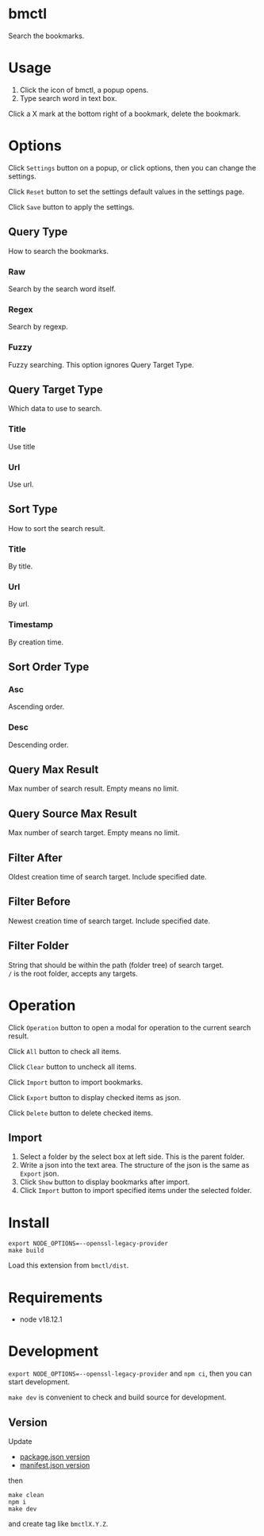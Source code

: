 # bmctl

Search the bookmarks.

# Usage

1. Click the icon of bmctl, a popup opens.
2. Type search word in text box.

Click a X mark at the bottom right of a bookmark, delete the bookmark.

# Options

Click `Settings` button on a popup, or click options, then you can change the settings.

Click `Reset` button to set the settings default values in the settings page.

Click `Save` button to apply the settings.

## Query Type

How to search the bookmarks.

### Raw

Search by the search word itself.

### Regex

Search by regexp.

### Fuzzy

Fuzzy searching.
This option ignores Query Target Type.

## Query Target Type

Which data to use to search.

### Title

Use title

### Url

Use url.

## Sort Type

How to sort the search result.

### Title

By title.

### Url

By url.

### Timestamp

By creation time.

## Sort Order Type

### Asc

Ascending order.

### Desc

Descending order.

## Query Max Result

Max number of search result.
Empty means no limit.

## Query Source Max Result

Max number of search target.
Empty means no limit.

## Filter After

Oldest creation time of search target.
Include specified date.

## Filter Before

Newest creation time of search target.
Include specified date.

## Filter Folder

String that should be within the path (folder tree) of search target.  
`/` is the root folder, accepts any targets.

# Operation

Click `Operation` button to open a modal for operation to the current search result.

Click `All` button to check all items.

Click `Clear` button to uncheck all items.

Click `Import` button to import bookmarks.

Click `Export` button to display checked items as json.

Click `Delete` button to delete checked items.

## Import

1. Select a folder by the select box at left side. This is the parent folder.
2. Write a json into the text area. The structure of the json is the same as `Export` json.
3. Click `Show` button to display bookmarks after import.
4. Click `Import` button to import specified items under the selected folder.

# Install

```
export NODE_OPTIONS=--openssl-legacy-provider
make build
```

Load this extension from `bmctl/dist`.

# Requirements

- node v18.12.1

# Development

`export NODE_OPTIONS=--openssl-legacy-provider` and `npm ci`, then you can start development.

`make dev` is convenient to check and build source for development.

## Version

Update

- [package.json version](./package.json)
- [manifest.json version](dist/manifest.json)

then

```
make clean
npm i
make dev
```

and create tag like `bmctlX.Y.Z`.
